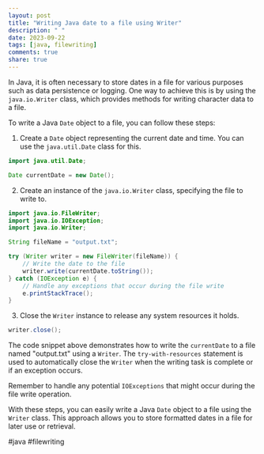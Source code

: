 ```yaml
---
layout: post
title: "Writing Java date to a file using Writer"
description: " "
date: 2023-09-22
tags: [java, filewriting]
comments: true
share: true
---
```


In Java, it is often necessary to store dates in a file for various purposes such as data persistence or logging. One way to achieve this is by using the `java.io.Writer` class, which provides methods for writing character data to a file.

To write a Java `Date` object to a file, you can follow these steps:

1. Create a `Date` object representing the current date and time. You can use the `java.util.Date` class for this.

```java
import java.util.Date;

Date currentDate = new Date();
```

2. Create an instance of the `java.io.Writer` class, specifying the file to write to.

```java
import java.io.FileWriter;
import java.io.IOException;
import java.io.Writer;

String fileName = "output.txt";

try (Writer writer = new FileWriter(fileName)) {
    // Write the date to the file
    writer.write(currentDate.toString());
} catch (IOException e) {
    // Handle any exceptions that occur during the file write
    e.printStackTrace();
}
```

3. Close the `Writer` instance to release any system resources it holds.

```java
writer.close();
```

The code snippet above demonstrates how to write the `currentDate` to a file named "output.txt" using a `Writer`. The `try-with-resources` statement is used to automatically close the `Writer` when the writing task is complete or if an exception occurs.

Remember to handle any potential `IOExceptions` that might occur during the file write operation.

With these steps, you can easily write a Java `Date` object to a file using the `Writer` class. This approach allows you to store formatted dates in a file for later use or retrieval.

#java #filewriting